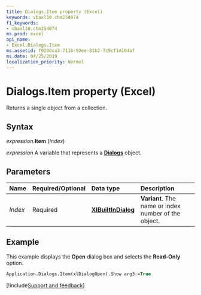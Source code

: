 ```yaml
---
title: Dialogs.Item property (Excel)
keywords: vbaxl10.chm254074
f1_keywords:
- vbaxl10.chm254074
ms.prod: excel
api_name:
- Excel.Dialogs.Item
ms.assetid: f9200ca3-711b-92ee-81b2-7c9cf1d104af
ms.date: 04/25/2019
localization_priority: Normal
---
```



# Dialogs.Item property (Excel)

Returns a single object from a collection.


## Syntax

_expression_.**Item** (_Index_)

_expression_ A variable that represents a **[Dialogs](Excel.Dialogs.md)** object.


## Parameters

|Name|Required/Optional|Data type|Description|
|:-----|:-----|:-----|:-----|
| _Index_|Required| **[XlBuiltInDialog](excel.xlbuiltindialog.md)** | **Variant**. The name or index number of the object.|

## Example

This example displays the **Open** dialog box and selects the **Read-Only** option.

```vb
Application.Dialogs.Item(xlDialogOpen).Show arg3:=True
```




[!include[Support and feedback](~/includes/feedback-boilerplate.md)]